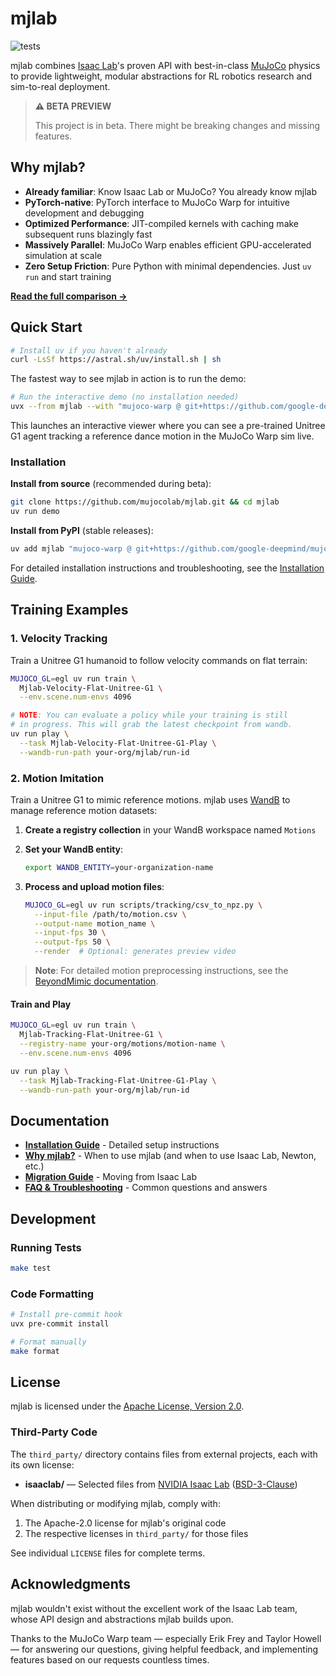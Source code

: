 # mjlab

<p align="left">
  <img alt="tests" src="https://github.com/mujocolab/mjlab/actions/workflows/ci.yml/badge.svg" />
</p>

mjlab combines [Isaac Lab](https://github.com/isaac-sim/IsaacLab)'s proven API with best-in-class [MuJoCo](https://github.com/google-deepmind/mujoco_warp) physics to provide lightweight, modular abstractions for RL robotics research and sim-to-real deployment.

> **⚠️ BETA PREVIEW**
>
> This project is in beta. There might be breaking changes and missing features.

## Why mjlab?

- **Already familiar**: Know Isaac Lab or MuJoCo? You already know mjlab
- **PyTorch-native**: PyTorch interface to MuJoCo Warp for intuitive development and debugging
- **Optimized Performance**: JIT-compiled kernels with caching make subsequent runs blazingly fast
- **Massively Parallel**: MuJoCo Warp enables efficient GPU-accelerated simulation at scale
- **Zero Setup Friction**: Pure Python with minimal dependencies. Just `uv run` and start training

**[Read the full comparison →](docs/motivation.md)**

## Quick Start

```bash
# Install uv if you haven't already
curl -LsSf https://astral.sh/uv/install.sh | sh
```

The fastest way to see mjlab in action is to run the demo:

```bash
# Run the interactive demo (no installation needed)
uvx --from mjlab --with "mujoco-warp @ git+https://github.com/google-deepmind/mujoco_warp@486642c3fa262a989b482e0e506716d5793d61a9" demo
```

This launches an interactive viewer where you can see a pre-trained Unitree G1 agent tracking a reference dance motion in the MuJoCo Warp sim live.

### Installation

**Install from source** (recommended during beta):

```bash
git clone https://github.com/mujocolab/mjlab.git && cd mjlab
uv run demo
```

**Install from PyPI** (stable releases):

```bash
uv add mjlab "mujoco-warp @ git+https://github.com/google-deepmind/mujoco_warp@486642c3fa262a989b482e0e506716d5793d61a9"
```

For detailed installation instructions and troubleshooting, see the [Installation Guide](docs/installation_guide.md).

## Training Examples

### 1. Velocity Tracking

Train a Unitree G1 humanoid to follow velocity commands on flat terrain:

```bash
MUJOCO_GL=egl uv run train \
  Mjlab-Velocity-Flat-Unitree-G1 \
  --env.scene.num-envs 4096

# NOTE: You can evaluate a policy while your training is still
# in progress. This will grab the latest checkpoint from wandb.
uv run play \
  --task Mjlab-Velocity-Flat-Unitree-G1-Play \
  --wandb-run-path your-org/mjlab/run-id
```

### 2. Motion Imitation

Train a Unitree G1 to mimic reference motions. mjlab uses [WandB](https://wandb.ai) to manage reference motion datasets:

1. **Create a registry collection** in your WandB workspace named `Motions`

2. **Set your WandB entity**:
   ```bash
   export WANDB_ENTITY=your-organization-name
   ```

3. **Process and upload motion files**:
   ```bash
   MUJOCO_GL=egl uv run scripts/tracking/csv_to_npz.py \
     --input-file /path/to/motion.csv \
     --output-name motion_name \
     --input-fps 30 \
     --output-fps 50 \
     --render  # Optional: generates preview video
   ```

> **Note**: For detailed motion preprocessing instructions, see the [BeyondMimic documentation](https://github.com/HybridRobotics/whole_body_tracking/blob/main/README.md#motion-preprocessing--registry-setup).

#### Train and Play

```bash
MUJOCO_GL=egl uv run train \
  Mjlab-Tracking-Flat-Unitree-G1 \
  --registry-name your-org/motions/motion-name \
  --env.scene.num-envs 4096

uv run play \
  --task Mjlab-Tracking-Flat-Unitree-G1-Play \
  --wandb-run-path your-org/mjlab/run-id
```

## Documentation

- **[Installation Guide](docs/installation.md)** - Detailed setup instructions
- **[Why mjlab?](docs/motivation.md)** - When to use mjlab (and when to use Isaac Lab, Newton, etc.)
- **[Migration Guide](docs/migration.md)** - Moving from Isaac Lab
- **[FAQ & Troubleshooting](docs/faq.md)** - Common questions and answers

## Development

### Running Tests

```bash
make test
```

### Code Formatting

```bash
# Install pre-commit hook
uvx pre-commit install

# Format manually
make format
```

## License

mjlab is licensed under the [Apache License, Version 2.0](LICENSE).

### Third-Party Code

The `third_party/` directory contains files from external projects, each with its own license:

- **isaaclab/** — Selected files from [NVIDIA Isaac Lab](https://github.com/isaac-sim/IsaacLab) ([BSD-3-Clause](src/mjlab/third_party/isaaclab/LICENSE))

When distributing or modifying mjlab, comply with:
1. The Apache-2.0 license for mjlab's original code
2. The respective licenses in `third_party/` for those files

See individual `LICENSE` files for complete terms.

## Acknowledgments

mjlab wouldn't exist without the excellent work of the Isaac Lab team, whose API design and abstractions mjlab builds upon.

Thanks to the MuJoCo Warp team — especially Erik Frey and Taylor Howell — for answering our questions, giving helpful feedback, and implementing features based on our requests countless times.
